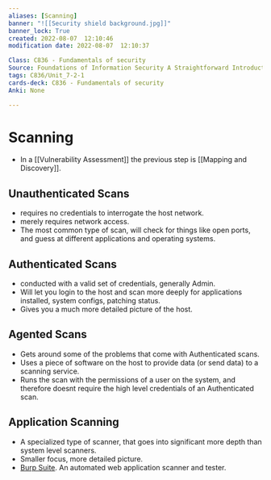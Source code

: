 ```yaml
---
aliases: [Scanning]
banner: "![[Security shield background.jpg]]"
banner_lock: True
created: 2022-08-07  12:10:46
modification date: 2022-08-07  12:10:37

Class: C836 - Fundamentals of security
Source: Foundations of Information Security A Straightforward Introduction
tags: C836/Unit_7-2-1
cards-deck: C836 - Fundamentals of security
Anki: None

---
```


# Scanning
- In a [[Vulnerability Assessment]] the previous step is [[Mapping and Discovery]].

## Unauthenticated Scans
- requires no credentials to interrogate the host network.
- merely requires network access.
- The most common type of scan, will check for things like open ports, and guess at different applications and operating systems.
## Authenticated Scans
- conducted with a valid set of credentials, generally Admin.
- Will let you login to the host and scan more deeply for applications installed, system configs, patching status.
- Gives you a much more detailed picture of the host.
## Agented Scans
- Gets around some of the problems that come with Authenticated scans.
- Uses a piece of software on the host to provide data (or send data) to a scanning service.
- Runs the scan with the permissions of a user on the system, and therefore doesnt require the high level credentials of an Authenticated scan.
## Application Scanning
- A specialized type of scanner, that goes into significant more depth than system level scanners.
- Smaller focus, more detailed picture.
- [Burp Suite](https://portswigger.net/burp). An automated web application scanner and tester.
